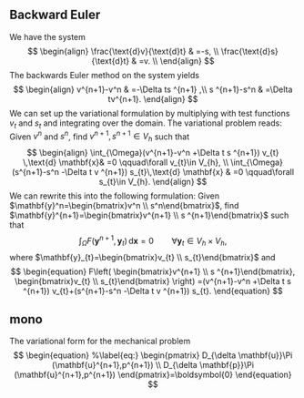 ## Backward Euler
We have the system
$$
\begin{align}
\frac{\text{d}v}{\text{d}t}  & =-s, \\
\frac{\text{d}s}{\text{d}t}  & =v. \\
\end{align}
$$
The backwards Euler method on the system yields
$$
\begin{align}
v^{n+1}-v^n & =-\Delta ts ^{n+1} ,\\
s ^{n+1}-s^n  & =\Delta tv^{n+1}.
\end{align}
$$
We can set up the variational formulation by multiplying with test functions $v_{t}$ and $s_{t}$ and integrating over the domain. The variational problem reads: Given $v^n$ and $s^n$, find $v^{n+1},s ^{n+1}\in V_{h}$ such that 
$$
\begin{align}
\int_{\Omega}(v^{n+1}-v^n +\Delta t s ^{n+1}) v_{t} \,\text{d} \mathbf{x}& =0 \qquad\forall v_{t}\in V_{h}, \\
\int_{\Omega}(s^{n+1}-s^n -\Delta t v ^{n+1}) s_{t}\,\text{d} \mathbf{x} & =0 \qquad\forall s_{t}\in V_{h}.
\end{align}
$$
We can rewrite this into the following formulation: Given $\mathbf{y}^n=\begin{bmatrix}v^n \\ s^n\end{bmatrix}$, find $\mathbf{y}^{n+1}=\begin{bmatrix}v^{n+1} \\ s ^{n+1}\end{bmatrix}$ such that
$$
\begin{equation}
\int_{\Omega}F(\mathbf{y}^{n+1},\mathbf{y}_{t})\,\text{d} \mathbf{x}=0 \qquad \forall \mathbf{y}_{t}\in V_{h}\times V_{h},
\end{equation}
$$
where $\mathbf{y}_{t}=\begin{bmatrix}v_{t} \\ s_{t}\end{bmatrix}$ and
$$
\begin{equation}
F\left( \begin{bmatrix}v^{n+1} \\ s ^{n+1}\end{bmatrix}, \begin{bmatrix}v_{t} \\ s_{t}\end{bmatrix} \right) =(v^{n+1}-v^n +\Delta t s ^{n+1}) v_{t}+(s^{n+1}-s^n -\Delta t v ^{n+1}) s_{t}.
\end{equation}
$$

## mono
The variational form for the mechanical problem
$$
\begin{equation}
%\label{eq:}
	\begin{pmatrix}
D_{\delta \mathbf{u}}\Pi (\mathbf{u}^{n+1},p^{n+1}) \\
D_{\delta \mathbf{p}}\Pi (\mathbf{u}^{n+1},p^{n+1})
\end{pmatrix}=\boldsymbol{0}
\end{equation}
$$

